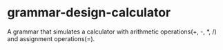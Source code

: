 # grammar-design-calculator
 A  grammar that  simulates a calculator  with arithmetic operations(+, -, *, /) and assignment operations(=).
